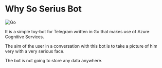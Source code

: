 # Why So Serius Bot

![Go](https://github.com/FrancescoIlario/why-so-serious-bot/workflows/Go/badge.svg)

It is a simple toy-bot for Telegram written in Go that makes use of Azure Cognitive Services.

The aim of the user in a conversation with this bot is to take a picture of him very with a very serious face.

The bot is not going to store any data anywhere.
